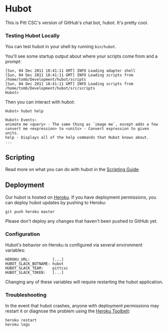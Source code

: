 # Hubot

This is Pitt CSC's version of GitHub's chat bot, hubot. It's pretty cool.


### Testing Hubot Locally

You can test hubot in your shell by running `bin/hubot`.

You'll see some startup output about where your scripts come from and a
prompt:

    [Sun, 04 Dec 2011 18:41:11 GMT] INFO Loading adapter shell
    [Sun, 04 Dec 2011 18:41:11 GMT] INFO Loading scripts from /home/tomb/Development/hubot/scripts
    [Sun, 04 Dec 2011 18:41:11 GMT] INFO Loading scripts from /home/tomb/Development/hubot/src/scripts
    Hubot>

Then you can interact with hubot:

    Hubot> hubot help

    Hubot> Events:
    animate me <query> - The same thing as `image me`, except adds a few
    convert me <expression> to <units> - Convert expression to given units.
    help - Displays all of the help commands that Hubot knows about.
    ...


## Scripting

Read more on what you can do with hubot in the [Scripting Guide](https://github.com/github/hubot/blob/master/docs/scripting.md).


## Deployment

Our hubot is hosted on [Heroku](https://heroku.com). If you have deployment permissions, you can deploy hubot updates by pushing to Heroku:

    git push heroku master

Please don't deploy any changes that haven't been pushed to GitHub yet.

### Configuration

Hubot's behavior on Heroku is configured via several environment variables:

    HEROKU_URL:          [...]
    HUBOT_SLACK_BOTNAME: hubot
    HUBOT_SLACK_TEAM:    pittcsc
    HUBOT_SLACK_TOKEN:   [...]

Changing any of these variables will require restarting the hubot application.

### Troubleshooting

In the event that hubot crashes, anyone with deployment permissions may restart it or diagnose the problem using the [Heroku Toolbelt](https://toolbelt.heroku.com/):

    heroku restart
    heroku logs
